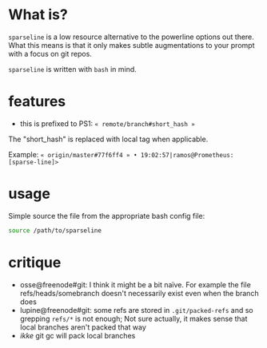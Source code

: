 What is?
===
`sparseline` is a low resource alternative to the powerline options out there. What this means is that it only makes subtle augmentations to your prompt with a focus on git repos.


`sparseline` is written with `bash` in mind.


features
===
* this is prefixed to PS1: `« remote/branch#short_hash »`

The "short_hash" is replaced with local tag when applicable.

Example: `« origin/master#77f6ff4 » • 19:02:57|ramos@Prometheus:[sparse-line]>`


usage
===
Simple source the file from the appropriate bash config file:
```bash
source /path/to/sparseline
```


critique
===
* osse@freenode#git: I think it might be a bit naïve. For example the file refs/heads/somebranch doesn't necessarily exist even when the branch does
* lupine@freenode#git: some refs are stored in `.git/packed-refs` and so grepping `refs/*` is not enough; Not sure actually, it makes sense that local branches aren't packed that way
* _ikke_ git gc will pack local branches
